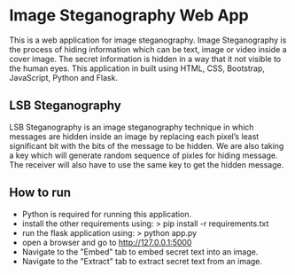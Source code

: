 # Image Steganography Web App

This is a web application for image steganography. Image Steganography is the process of hiding information which can be text, image or video inside a cover image. The secret information is hidden in a way that it not visible to the human eyes. This application in built using HTML, CSS, Bootstrap, JavaScript, Python and Flask.

## LSB Steganography

LSB Steganography is an image steganography technique in which messages are hidden inside an image by replacing each pixel’s least significant bit with the bits of the message to be hidden. We are also taking a key which will generate random sequence of pixles for hiding message. The receiver will also have to use the same key to get the hidden message.

## How to run

- Python is required for running this application.
- install the other requirements using: > pip install -r requirements.txt
- run the flask application using: > python app.py 
- open a browser and go to http://127.0.0.1:5000
- Navigate to the "Embed" tab to embed secret text into an image.
- Navigate to the "Extract" tab to extract secret text from an image.
